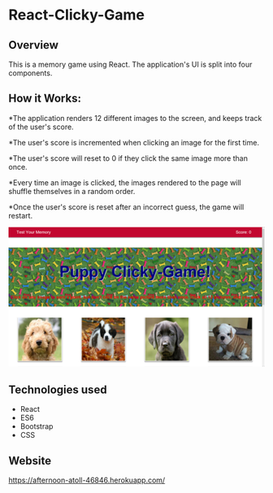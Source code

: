 # React-Clicky-Game

## Overview

This is a memory game using React. The application's UI is split into four components.


## How it Works:

*The application renders 12 different images to the screen, and keeps track of the user's score. 

*The user's score is incremented when clicking an image for the first time. 

*The user's score will reset to 0 if they click the same image more than once. 

*Every time an image is clicked, the images rendered to the page will shuffle themselves in a random order.

*Once the user's score is reset after an incorrect guess, the game will restart.

![Screenshot](./src/images/readme.png)

## Technologies used

* React
* ES6
* Bootstrap
* CSS

## Website
https://afternoon-atoll-46846.herokuapp.com/
